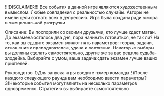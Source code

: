 !!!DISCLAIMER!!!
Все события в данной игре являются художественным вымыслом.
Любые совпадения с реальностью случайы. Авторы не имели 
цели вогнать всех в депрессию. Игра была создана ради
юмора и эмоциональной разгрузки.

Описание:
Вы поспорили со своими друзьями, кто лучше сдаст матан.
До экзамена осталось два дня, пора начинать готовиться, не так ли? 
На то, как вы сдадите экзамен влияют пять параметров: теория, задачи, 
отношения с преподавателем, удача и состояние. 
Некоторые выборы вы должны сделать самостоятельно, другие же за вас решила судьба-злодейка. 
Выбирайте с умом, ваша задача:сдать экзамен лучше ваших приятелей.

Руководство:
1)Для запуска игры введите номер команды
2)После каждого следующего раунда вам необходимо ввести параметры?
3)Некоторые события могут влиять на несколько параметров одновременно. 
Стратегию вы выбираете самостоятельно
